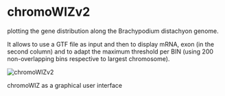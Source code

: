 # chromoWIZv2

plotting the gene distribution along the Brachypodium distachyon genome.

It allows to use a GTF file as input and then to display mRNA, exon (in the second
column) and to adapt the maximum threshold per BIN (using 200 non-overlapping bins respective
to largest chromosome).

![chromoWIZv2](https://github.com/nthomasCUBE/chromoWIZv2/blob/master/chromoWIZv2f.png)

chromoWIZ as a graphical user interface

